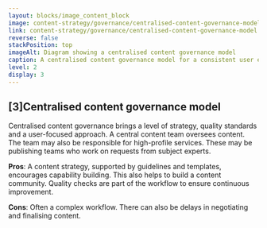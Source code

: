 ```yaml
---
layout: blocks/image_content_block
image: content-strategy/governance/centralised-content-governance-model.svg
link: content-strategy/governance/centralised-content-governance-model.svg
reverse: false
stackPosition: top
imageAlt: Diagram showing a centralised content governance model
caption: A centralised content governance model for a consistent user experience
level: 2
display: 3
---
```


## [3]Centralised content governance model

Centralised content governance brings a level of strategy, quality standards and a user-focused approach. A central content team oversees content. The team may also be responsible for high-profile services. These may be publishing teams who work on requests from subject experts.

**Pros**: A content strategy, supported by guidelines and templates, encourages capability building. This also helps to build a content community. Quality checks are part of the workflow to ensure continuous improvement.

**Cons**: Often a complex workflow. There can also be delays in negotiating and finalising content.

